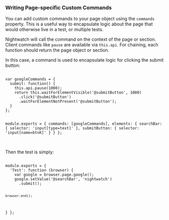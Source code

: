 ### Writing Page-specific Custom Commands

You can add custom commands to your page object using the `commands` property. This is a useful way to encapsulate logic about the page that would otherwise live in a test, or multiple tests.

Nightwatch will call the command on the context of the page or section. Client commands like `pause` are available via `this.api`. For chaining, each function should return the page object or section.

In this case, a command is used to encapsulate logic for clicking the submit button:

<div class="sample-test">
<pre data-language="javascript"><code class="language-javascript">
var googleCommands = {
  submit: function() {
    this.api.pause(1000);
    return this.waitForElementVisible('@submitButton', 1000)
      .click('@submitButton')
      .waitForElementNotPresent('@submitButton');
  }
};

module.exports = {
  commands: [googleCommands],
  elements: {
    searchBar: {
      selector: 'input[type=text]'
    },
    submitButton: {
      selector: 'input[name=btnK]'
    }
  }
};
</code></pre>
</div>

<br>
Then the test is simply:

<div class="sample-test">
<pre data-language="javascript"><code class="language-javascript">
module.exports = {
  'Test': function (browser) {
    var google = browser.page.google();
    google.setValue('@searchBar', 'nightwatch')
      .submit();

    browser.end();
  }
};
</code></pre>
</div>
